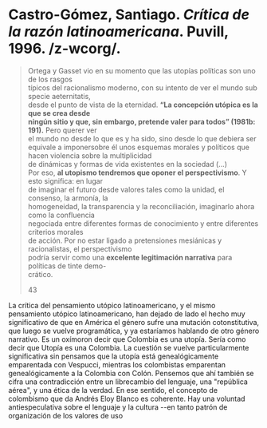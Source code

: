 # Castro-Gómez, Santiago. _Crítica de la razón latinoamericana_. Puvill, 1996. /z-wcorg/.

> Ortega y Gasset vio en su momento que las utopías políticas son uno de los rasgos  
> típicos del racionalismo moderno, con su intento de ver el mundo sub specie aeternitatis,  
> desde el punto de vista de la eternidad. **“La concepción utópica es la que se crea desde**  
> **ningún sitio y que, sin embargo, pretende valer para todos” (1981b: 191).** Pero querer ver  
> el mundo no desde lo que es y ha sido, sino desde lo que debiera ser equivale a imponersobre él unos esquemas morales y políticos que hacen violencia sobre la multiplicidad  
> de dinámicas y formas de vida existentes en la sociedad (...)  
> Por eso, **al utopismo tendremos que oponer el perspectivismo**. Y esto significa: en lugar  
> de imaginar el futuro desde valores tales como la unidad, el consenso, la armonía, la  
> homogeneidad, la transparencia y la reconciliación, imaginarlo ahora como la confluencia  
> negociada entre diferentes formas de conocimiento y entre diferentes criterios morales  
> de acción. Por no estar ligado a pretensiones mesiánicas y racionalistas, el perspectivismo  
> podría servir como una **excelente legitimación narrativa** para políticas de tinte demo-  
> crático.
> 
> 43



La crítica del pensamiento utópico latinoamericano, y el mismo pensamiento utópico latinoamericano, han dejado de lado el hecho muy significativo de que en América el género sufre una mutación cotonstitutiva, que luego se vuelve programática, y ya estaríamos hablando de otro género narrativo. Es un oxímoron decir que Colombia es una utopía. Sería como decir que Utopía es una Colombia. La cuestión se vuelve particularmente significativa sin pensamos que la utopía está genealógicamente emparentada con Vespucci, mientras los colombistas emparentan genealógicamente a la Colombia con Colón. Pensemos que ahí también se cifra una contradicción entre un librecambio del lenguaje, una "república aérea", y una ética de la verdad. En ese sentido, el concepto de colombismo que da Andrés Eloy Blanco es coherente. Hay una voluntad antiespeculativa sobre el lenguaje y la cultura --en tanto patrón de organización de los valores de uso